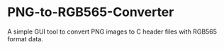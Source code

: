 # PNG-to-RGB565-Converter
A simple GUI tool to convert PNG images to C header files with RGB565 format data.
